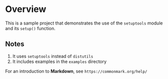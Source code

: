 Overview
========

This is a sample project that demonstrates the use of the `setuptools`
module and its `setup()` function.

Notes
-----

1. It uses `setuptools` instead of `distutils`
2. It includes examples in the `examples` directory

For an introduction to **Markdown**,
see `https://commonmark.org/help/`